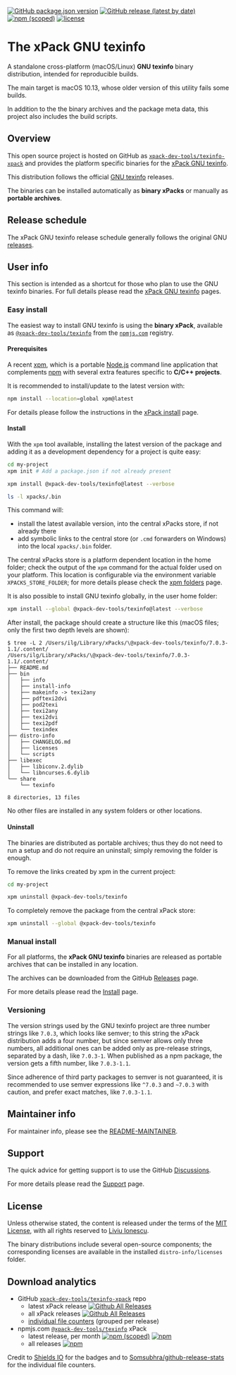 
[![GitHub package.json version](https://img.shields.io/github/package-json/v/xpack-dev-tools/texinfo-xpack)](https://github.com/xpack-dev-tools/texinfo-xpack/blob/xpack/package.json)
[![GitHub release (latest by date)](https://img.shields.io/github/v/release/xpack-dev-tools/texinfo-xpack)](https://github.com/xpack-dev-tools/texinfo-xpack/releases/)
[![npm (scoped)](https://img.shields.io/npm/v/@xpack-dev-tools/texinfo.svg?color=blue)](https://www.npmjs.com/package/@xpack-dev-tools/texinfo/)
[![license](https://img.shields.io/github/license/xpack-dev-tools/texinfo-xpack)](https://github.com/xpack-dev-tools/texinfo-xpack/blob/xpack/LICENSE)

# The xPack GNU texinfo

A standalone cross-platform (macOS/Linux) **GNU texinfo**
binary distribution, intended for reproducible builds.

The main target is macOS 10.13, whose older version of this utility
fails some builds.

In addition to the the binary archives and the package meta data,
this project also includes the build scripts.

## Overview

This open source project is hosted on GitHub as
[`xpack-dev-tools/texinfo-xpack`](https://github.com/xpack-dev-tools/texinfo-xpack)
and provides the platform specific binaries for the
[xPack GNU texinfo](https://xpack.github.io/texinfo/).

This distribution follows the official
[GNU texinfo](https://www.gnu.org/software/texinfo/) releases.

The binaries can be installed automatically as **binary xPacks** or manually as
**portable archives**.

## Release schedule

The xPack GNU texinfo release schedule generally follows the original GNU
[releases](https://ftp.gnu.org/gnu/texinfo/).

## User info

This section is intended as a shortcut for those who plan
to use the GNU texinfo binaries. For full details please read the
[xPack GNU texinfo](https://xpack.github.io/texinfo/) pages.

### Easy install

The easiest way to install GNU texinfo is using the **binary xPack**, available as
[`@xpack-dev-tools/texinfo`](https://www.npmjs.com/package/@xpack-dev-tools/texinfo)
from the [`npmjs.com`](https://www.npmjs.com) registry.

#### Prerequisites

A recent [xpm](https://xpack.github.io/xpm/),
which is a portable [Node.js](https://nodejs.org/) command line application
that complements [npm](https://docs.npmjs.com)
with several extra features specific to
**C/C++ projects**.

It is recommended to install/update to the latest version with:

```sh
npm install --location=global xpm@latest
```

For details please follow the instructions in the
[xPack install](https://xpack.github.io/install/) page.

#### Install

With the `xpm` tool available, installing
the latest version of the package and adding it as
a development dependency for a project is quite easy:

```sh
cd my-project
xpm init # Add a package.json if not already present

xpm install @xpack-dev-tools/texinfo@latest --verbose

ls -l xpacks/.bin
```

This command will:

- install the latest available version,
into the central xPacks store, if not already there
- add symbolic links to the central store
(or `.cmd` forwarders on Windows) into
the local `xpacks/.bin` folder.

The central xPacks store is a platform dependent
location in the home folder;
check the output of the `xpm` command for the actual
folder used on your platform.
This location is configurable via the environment variable
`XPACKS_STORE_FOLDER`; for more details please check the
[xpm folders](https://xpack.github.io/xpm/folders/) page.

It is also possible to install GNU texinfo globally, in the user home folder:

```sh
xpm install --global @xpack-dev-tools/texinfo@latest --verbose
```

After install, the package should create a structure like this (macOS files;
only the first two depth levels are shown):

```console
$ tree -L 2 /Users/ilg/Library/xPacks/\@xpack-dev-tools/texinfo/7.0.3-1.1/.content/
/Users/ilg/Library/xPacks/\@xpack-dev-tools/texinfo/7.0.3-1.1/.content/
├── README.md
├── bin
│   ├── info
│   ├── install-info
│   ├── makeinfo -> texi2any
│   ├── pdftexi2dvi
│   ├── pod2texi
│   ├── texi2any
│   ├── texi2dvi
│   ├── texi2pdf
│   └── texindex
├── distro-info
│   ├── CHANGELOG.md
│   ├── licenses
│   └── scripts
├── libexec
│   ├── libiconv.2.dylib
│   └── libncurses.6.dylib
└── share
    └── texinfo

8 directories, 13 files
```

No other files are installed in any system folders or other locations.

#### Uninstall

The binaries are distributed as portable archives; thus they do not need
to run a setup and do not require an uninstall; simply removing the
folder is enough.

To remove the links created by xpm in the current project:

```sh
cd my-project

xpm uninstall @xpack-dev-tools/texinfo
```

To completely remove the package from the central xPack store:

```sh
xpm uninstall --global @xpack-dev-tools/texinfo
```

### Manual install

For all platforms, the **xPack GNU texinfo**
binaries are released as portable
archives that can be installed in any location.

The archives can be downloaded from the
GitHub [Releases](https://github.com/xpack-dev-tools/texinfo-xpack/releases/)
page.

For more details please read the
[Install](https://xpack.github.io/texinfo/install/) page.

### Versioning

The version strings used by the GNU texinfo project are three number strings
like `7.0.3`, which looks like semver;
to this string the xPack distribution adds a four number,
but since semver allows only three numbers, all additional ones can
be added only as pre-release strings, separated by a dash,
like `7.0.3-1`. When published as a npm package, the version gets
a fifth number, like `7.0.3-1.1`.

Since adherence of third party packages to semver is not guaranteed,
it is recommended to use semver expressions like `^7.0.3` and `~7.0.3`
with caution, and prefer exact matches, like `7.0.3-1.1`.

## Maintainer info

For maintainer info, please see the
[README-MAINTAINER](https://github.com/xpack-dev-tools/texinfo-xpack/blob/xpack/README-MAINTAINER.md).

## Support

The quick advice for getting support is to use the GitHub
[Discussions](https://github.com/xpack-dev-tools/texinfo-xpack/discussions/).

For more details please read the
[Support](https://xpack.github.io/texinfo/support/) page.

## License

Unless otherwise stated, the content is released under the terms of the
[MIT License](https://opensource.org/licenses/mit/),
with all rights reserved to
[Liviu Ionescu](https://github.com/ilg-ul).

The binary distributions include several open-source components; the
corresponding licenses are available in the installed
`distro-info/licenses` folder.

## Download analytics

- GitHub [`xpack-dev-tools/texinfo-xpack`](https://github.com/xpack-dev-tools/texinfo-xpack/) repo
  - latest xPack release
[![Github All Releases](https://img.shields.io/github/downloads/xpack-dev-tools/texinfo-xpack/latest/total.svg)](https://github.com/xpack-dev-tools/texinfo-xpack/releases/)
  - all xPack releases [![Github All Releases](https://img.shields.io/github/downloads/xpack-dev-tools/texinfo-xpack/total.svg)](https://github.com/xpack-dev-tools/texinfo-xpack/releases/)
  - [individual file counters](https://somsubhra.github.io/github-release-stats/?username=xpack-dev-tools&repository=texinfo-xpack) (grouped per release)
- npmjs.com [`@xpack-dev-tools/texinfo`](https://www.npmjs.com/package/@xpack-dev-tools/texinfo/) xPack
  - latest release, per month
[![npm (scoped)](https://img.shields.io/npm/v/@xpack-dev-tools/texinfo.svg)](https://www.npmjs.com/package/@xpack-dev-tools/texinfo/)
[![npm](https://img.shields.io/npm/dm/@xpack-dev-tools/texinfo.svg)](https://www.npmjs.com/package/@xpack-dev-tools/texinfo/)
  - all releases [![npm](https://img.shields.io/npm/dt/@xpack-dev-tools/texinfo.svg)](https://www.npmjs.com/package/@xpack-dev-tools/texinfo/)

Credit to [Shields IO](https://shields.io) for the badges and to
[Somsubhra/github-release-stats](https://github.com/Somsubhra/github-release-stats)
for the individual file counters.
